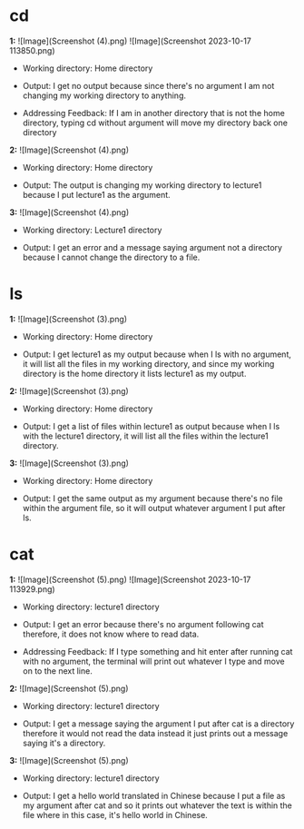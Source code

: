 cd
=========

**1:** ![Image](Screenshot (4).png)
![Image](Screenshot 2023-10-17 113850.png)

* Working directory: Home directory


* Output: I get no output because since there's no argument I am not changing my working directory to anything.


* Addressing Feedback: If I am in another directory that is not the home directory, typing cd without argument will move my directory back one directory 

**2:** ![Image](Screenshot (4).png)

* Working directory: Home directory


* Output: The output is changing my working directory to lecture1 because I put lecture1 as the argument.

**3:** ![Image](Screenshot (4).png)

* Working directory: Lecture1 directory


* Output: I get an error and a message saying argument not a directory because I cannot change the directory to a file.

ls
=========

**1:** ![Image](Screenshot (3).png)

* Working directory: Home directory


* Output: I get lecture1 as my output because when I ls with no argument, it will list all the files in my working directory, and since my working directory is the home directory it lists lecture1 as my output.

**2:** ![Image](Screenshot (3).png)

* Working directory: Home directory


* Output: I get a list of files within lecture1 as output because when I ls with the lecture1 directory, it will list all the files within the lecture1 directory.

**3:** ![Image](Screenshot (3).png)

* Working directory: Home directory


* Output: I get the same output as my argument because there's no file within the argument file, so it will output whatever argument I put after ls.

cat
=========

**1:** ![Image](Screenshot (5).png)
![Image](Screenshot 2023-10-17 113929.png)
* Working directory: lecture1 directory


* Output: I get an error because there's no argument following cat therefore, it does not know where to read data.


* Addressing Feedback: If I type something and hit enter after running cat with no argument, the terminal will print out whatever I type and move on to the next line.

**2:** ![Image](Screenshot (5).png)

* Working directory: lecture1 directory


* Output: I get a message saying the argument I put after cat is a directory therefore it would not read the data instead it just prints out a message saying it's a directory.

**3:** ![Image](Screenshot (5).png)

* Working directory: lecture1 directory


* Output: I get a hello world translated in Chinese because I put a file as my argument after cat and so it prints out whatever the text is within the file where in this case, it's hello world in Chinese.

